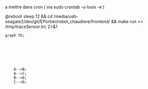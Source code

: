 a mettre dans cron ( via sudo crontab -u louis -e )

@reboot sleep 12 && cd /media/usb-seagate2/dev/git/EPortier/robot_chaudiere/frontend/ && make run >> /tmp/traceSensor.trc 2>&1


```mermaid
graph TD;







    A-->B;
    A-->C;
    B-->D;
    C-->D;
```













